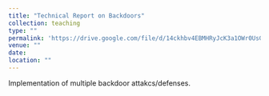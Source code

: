 ```yaml
---
title: "Technical Report on Backdoors"
collection: teaching
type: ""
permalink: 'https://drive.google.com/file/d/14ckhbv4EBMHRyJcK3a1OWr0UsGZWZ1UO/view?usp=drive_link'
venue: ""
date: 
location: ""
---
```


Implementation of multiple backdoor attakcs/defenses.